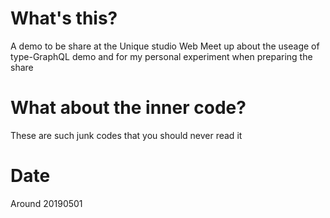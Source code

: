 # What's this?

A demo to be share at the Unique studio Web Meet up about the useage of type-GraphQL demo and for my personal experiment when preparing the share

# What about the inner code?

These are such junk codes that you should never read it

# Date

Around 20190501
